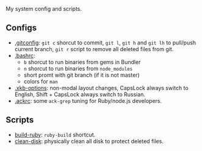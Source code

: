 My system config and scripts.

## Configs

* [.gitconfig](gitconfig): `git c` shorcut to commit, `git l`, `git h` and
  `git lh` to pull/push current branch, `git r` script to remove all deleted
  files from git.
* [.bashrc](bashrc):
  * `b` shorcut to run binaries from gems in Bundler
  * `n` shorcut to run binaries from `node_modules`
  * short promt with git branch (if it is not master)
  * colors for `man`
* [.xkb-options](xkb-options): non-modal layout changes, CapsLock always switch
  to English, Shift + CapsLock always switch to Russian.
* [.ackrc](ackrc): some `ack-grep` tuning for Ruby/node.js developers.

## Scripts

* [build-ruby](scripts/build-ruby): `ruby-build` shortcut.
* [clean-disk](scripts/clean-disk): physically clean all disk to protect deleted
  files.
